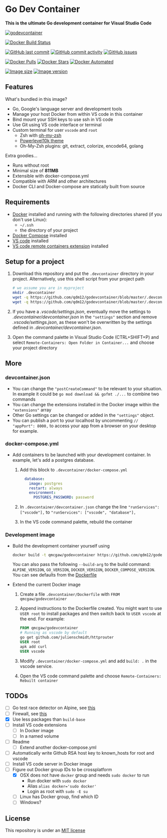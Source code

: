 # Go Dev Container

**This is the ultimate Go development container for Visual Studio Code**

[![godevcontainer](https://github.com/qdm12/godevcontainer/raw/master/title.png)](https://hub.docker.com/r/qmcgaw/godevcontainer)

[![Docker Build Status](https://img.shields.io/docker/cloud/build/qmcgaw/godevcontainer.svg)](https://hub.docker.com/r/qmcgaw/godevcontainer)

[![GitHub last commit](https://img.shields.io/github/last-commit/qdm12/godevcontainer.svg)](https://github.com/qdm12/godevcontainer/issues)
[![GitHub commit activity](https://img.shields.io/github/commit-activity/y/qdm12/godevcontainer.svg)](https://github.com/qdm12/godevcontainer/issues)
[![GitHub issues](https://img.shields.io/github/issues/qdm12/godevcontainer.svg)](https://github.com/qdm12/godevcontainer/issues)

[![Docker Pulls](https://img.shields.io/docker/pulls/qmcgaw/godevcontainer.svg)](https://hub.docker.com/r/qmcgaw/godevcontainer)
[![Docker Stars](https://img.shields.io/docker/stars/qmcgaw/godevcontainer.svg)](https://hub.docker.com/r/qmcgaw/godevcontainer)
[![Docker Automated](https://img.shields.io/docker/cloud/automated/qmcgaw/godevcontainer.svg)](https://hub.docker.com/r/qmcgaw/godevcontainer)

[![Image size](https://images.microbadger.com/badges/image/qmcgaw/godevcontainer.svg)](https://microbadger.com/images/qmcgaw/godevcontainer)
[![Image version](https://images.microbadger.com/badges/version/qmcgaw/godevcontainer.svg)](https://microbadger.com/images/qmcgaw/godevcontainer)

## Features

What's bundled in this image?

- Go, Google's language server and development tools
- Manage your host Docker from within VS code in this container
- Bind mount your SSH keys to use ssh in VS code
- Use Git using VS code interface or terminal
- Custom terminal for user `vscode` and `root`
    - Zsh with [oh-my-zsh](https://ohmyz.sh/)
    - [Powerlevel10k theme](https://github.com/romkatv/powerlevel10k)
    - Oh-My-Zsh plugins: git, extract, colorize, encode64, golang

Extra goodies...

- Runs without root
- Minimal size of **811MB**
- Extensible with docker-compose.yml
- Compatible with ARM and other architectures
- Docker CLI and Docker-compose are statically built from source

## Requirements

- [Docker](https://www.docker.com/products/docker-desktop) installed and running with the following directories shared (if you don't use Linux):
    - `~/.ssh`
    - the directory of your project
- [Docker Compose](https://docs.docker.com/compose/install/) installed
- [VS code](https://code.visualstudio.com/download) installed
- [VS code remote containers extension](https://marketplace.visualstudio.com/items?itemName=ms-vscode-remote.remote-containers) installed

## Setup for a project

1. Download this repository and put the `.devcontainer` directory in your project.
   Alternatively, use this shell script from your project path

    ```sh
    # we assume you are in myproject
    mkdir .devcontainer
    wget -q https://github.com/qdm12/godevcontainer/blob/master/.devcontainer/devcontainer.json
    wget -q https://github.com/qdm12/godevcontainer/blob/master/.devcontainer/docker-compose.yml
    ```

1. If you have a *.vscode/settings.json*, eventually move the settings to *.devcontainer/devcontainer.json* in the `"settings"` section and remove *.vscode/settings.json*, as these won't be overwritten by the settings defined in *.devcontainer/devcontainer.json*.
1. Open the command palette in Visual Studio Code (CTRL+SHIFT+P) and select `Remote-Containers: Open Folder in Container...` and choose your project directory

## More

### devcontainer.json

- You can change the `"postCreateCommand"` to be relevant to your situation. In example it could be `go mod download && gofmt ./...` to combine two commands
- You can change the extensions installed in the Docker image within the `"extensions"` array
- Other Go settings can be changed or added in the `"settings"` object.
- You can publish a port to your localhost by uncommenting `// "appPort": 8000,` to access your app from a browser on your desktop for example.

### docker-compose.yml

- Add containers to be launched with your development container. In example, let's add a postgres database.
    1. Add this block to `.devcontainer/docker-compose.yml`

        ```yml
          database:
            image: postgres
            restart: always
            environment:
              POSTGRES_PASSWORD: password
        ```

    1. In `.devcontainer/devcontainer.json` change the line `"runServices": ["vscode"],` to `"runServices": ["vscode", "database"],`
    1. In the VS code command palette, rebuild the container

### Development image

- Build the development container yourself using

    ```sh
    docker build -t qmcgaw/godevcontainer https://github.com/qdm12/godevcontainer.git
    ```

    You can also pass the following `--build-arg` to the build command: `ALPINE_VERSION`, `GO_VERSION`, `DOCKER_VERSION`, `DOCKER_COMPOSE_VERSION`. You can see defaults from the [Dockerfile](https://github.com/qdm12/godevcontainer/blob/master/Dockerfile)

- Extend the current Docker image
    1. Create a file `.devcontainer/Dockerfile` with `FROM qmcgaw/godevcontainer`
    1. Append instructions to the Dockerfile created. You might want to use `USER root` to install packages and then switch back to `USER vscode` at the end. For example:

        ```Dockerfile
        FROM qmcgaw/godevcontainer
        # Running as vscode by default
        go get github.com/julienschmidt/httprouter
        USER root
        apk add curl
        USER vscode
        ```

    1. Modify `.devcontainer/docker-compose.yml` and add `build: .` in the vscode service.
    1. Open the VS code command palette and choose `Remote-Containers: Rebuilt container`

## TODOs

- [ ] Go test race detector on Alpine, see [this](https://github.com/golang/go/issues/14481)
- [ ] Firewall, see [this](https://code.visualstudio.com/docs/remote/containers#_what-are-the-connectivity-requirements-for-the-vs-code-server-when-it-is-running-in-a-container)
- [x] Use less packages than `build-base`
- [ ] Install VS code extensions
    - [ ] In Docker image
    - [ ] In a named volume
- [ ] Readme
    - [ ] Extend another docker-compose.yml
- [ ] Automatically write Github RSA host key to known_hosts for root and vscode
- [ ] Install VS code server in Docker image
- [ ] Figure out Docker group IDs to be crossplatform
    - [x] OSX does not have `docker` group and needs `sudo docker` to run
        - Run docker with `sudo docker`
        - Alias `alias docker='sudo docker'`
        - Login as root with `sudo -E su`
    - [ ] Linux has Docker group, find which ID
    - [ ] Windows?

## License

This repository is under an [MIT license](https://github.com/qdm12/godevcontainer/master/LICENSE)
